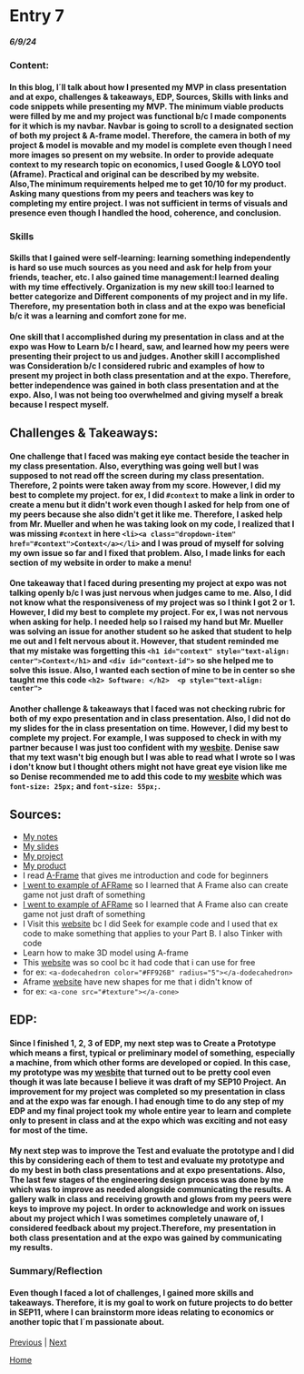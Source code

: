 # Entry 7
##### 6/9/24

### Content:

#### In this blog, I´ll talk about how I presented my MVP in class presentation and at expo, challenges & takeaways, EDP, Sources, Skills with links and code snippets while presenting my MVP. The minimum viable products were filled by me and my project was functional b/c I made components for it which is my navbar. Navbar is going to scroll to a designated section of both my project & A-frame model. Therefore, the camera in both of my project & model is movable and my model is complete even though I need more images so present on my website. In order to provide adequate context to my research topic on economics, I used Google & LOYO tool (Aframe). Practical and original can be described by my website. Also,The minimum requirements helped me to get 10/10 for my product. Asking many questions from my peers and teachers was key to completing my entire project. I was not sufficient in terms of visuals and presence even though I handled the hood, coherence, and conclusion.

### Skills

#### Skills that I gained were self-learning: learning something independently is hard so use much sources as you need  and ask for help from your friends, teacher, etc. I also gained time management:I learned dealing with my time effectively. Organization is my new skill too:I learned to better categorize and Different components of my project and in my life. Therefore, my presentation both in class and at the expo was beneficial b/c it was a learning and comfort zone for me.

#### One skill that I accomplished during my presentation in class and at the expo was How to Learn b/c I heard, saw, and learned how my peers were presenting their project to us and judges. Another skill I accomplished was Consideration b/c I considered rubric and examples of how to present my project in both class presentation and at the expo. Therefore, better independence was gained in both class presentation and at the expo. Also, I was not being too overwhelmed and giving myself a break because I respect myself.

## Challenges & Takeaways:

#### One challenge that I faced was making eye contact beside the teacher in my class presentation. Also, everything was going well but I was supposed to not read off the screen during my class presentation. Therefore, 2 points were taken away from my score. However, I did my best to complete my project. for ex, I did `#context` to make a link in order to create a menu but it didn't work even though I asked for help from one of my peers because she also didn't get it like me. Therefore, I asked help from Mr. Mueller and when he was taking look on my code, I realized that I was missing `#context` in here `<li><a class="dropdown-item" href="#context">Context</a></li>` and I was proud of myself for solving my own issue so far and I fixed that problem. Also, I made links for each section of my website in order to make a menu!

#### One takeaway that I faced during presenting my project at expo was not talking openly b/c I was just nervous when judges came to me. Also, I did not know what the responsiveness of my project was so I think I got 2 or 1. However, I did my best to complete my project. For ex, I was not nervous when asking for help. I needed help so I raised my hand but Mr. Mueller was solving an issue for another student so he asked that student to help me out and I felt nervous about it. However, that student reminded me that my mistake was forgetting this `<h1 id="context" style="text-align: center">Context</h1>` and `<div id="context-id">` so she helped me to solve this issue. Also, I wanted each section of mine to be in center so she taught me this code `<h2> Software: </h2>  <p style="text-align: center">`

#### Another challenge & takeaways that I faced was not checking rubric for both of my expo presentation and in class presentation. Also, I did not do my slides for the in class presentation on time. However, I did my best to complete my project. For example, I was supposed to check in with my partner because I was just too confident with my [wesbite](https://dildoran2195.github.io/sep10-freedom-project/). Denise saw that my text wasn't big enough but I was able to read what I wrote so I was i don't know but I thought others might not have great eye vision like me so Denise recommended me to add this code to my [wesbite](https://dildoran2195.github.io/sep10-freedom-project/) which was `font-size: 25px;` and  `font-size: 55px;`.

## Sources:
* [My notes](https://docs.google.com/document/d/174Zt-sExhlBtbX9Gs5t8uppdrvsNS2UqqaexLBC1aHQ/edit#heading=h.6o1f62qg6jz9)
* [My slides](https://docs.google.com/presentation/d/1pilTcnCCoL7YhRyM-_lbKd9Oc-n7NUuJBKEmKrluLvU/edit#slide=id.p)
* [My project](https://dildoran2195.github.io/sep10-freedom-project/)
* [My product](https://dildoran2195.github.io/sep10-freedom-project/aframe.html)
* I read [A-Frame](https://aframe.io/docs/1.5.0/introduction/) that gives me introduction and code for beginners
* [I went to example of AFRame](https://webvr.soundboxing.co/?challenge=8751ab88-f679-11ea-9f04-8ea7f69e437c) so I learned that A Frame also can create game not just draft of something
* [I went to example of AFRame](https://webvr.soundboxing.co/?challenge=8751ab88-f679-11ea-9f04-8ea7f69e437c) so I learned that A Frame also can create game not just draft of something
* I Visit this [website](https://aframe.io/docs/1.5.0/introduction/faq.html) bc I did Seek for example code and I used that ex code to make something that applies to your Part B. I also Tinker with code
* Learn how to make 3D model using A-frame
* This [website](https://aframe.io/docs/1.5.0/introduction/faq.html) was so cool bc it had code that i can use for free
* for ex: `<a-dodecahedron color="#FF926B" radius="5"></a-dodecahedron>`
* Aframe [website](https://aframe.io/docs/1.5.0/introduction/faq.html) have new shapes for me that i didn't know of
* for ex: `<a-cone src="#texture"></a-cone>`


## EDP:

#### Since I finished 1, 2, 3 of EDP, my next step was to Create a Prototype which means a first, typical or preliminary model of something, especially a machine, from which other forms are developed or copied. In this case, my prototype was  my [wesbite](https://dildoran2195.github.io/sep10-freedom-project/) that turned out to be pretty cool even though it was late because I believe it was draft of my SEP10 Project. An improvement for my project was completed so my presentation in class and at the expo was far enough. I had enough time to do any step of my EDP and my final project took my whole entire year to learn and complete only to present in class and at the expo which was exciting and not easy for most of the time. 

#### My next step was to improve the Test and evaluate the prototype and I did this by considering each of them to test and evaluate my prototype and do my best in both class presentations and at expo presentations. Also, The last few stages of the engineering design process was done by me which was to improve as needed alongside communicating the results. A gallery walk in class and receiving growth and glows from my peers were keys to improve my poject. In order to acknowledge and work on issues about my project which I was sometimes completely unaware of, I considered feedback about my project.Therefore, my presentation in both class presentation and at the expo was gained by communicating my results.

### Summary/Reflection

#### Even though I faced a lot of challenges, I gained more skills and takeaways. Therefore, it is my goal to work on future projects to do better in SEP11, where I can brainstorm more ideas relating to economics or another topic that I´m passionate about.

[Previous](entry06.md) | [Next](entry08.md)

[Home](../README.md)
